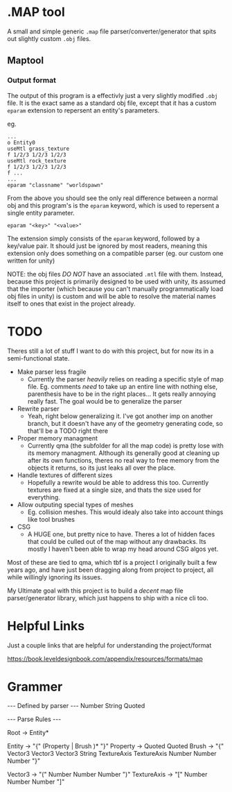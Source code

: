 # .MAP tool

A small and simple generic `.map` file parser/converter/generator that spits out slightly custom `.obj` files.

## Maptool

### Output format

The output of this program is a effectivly just a very slightly modified `.obj` file. It is the exact same as a standard obj file, except that
it has a custom `eparam` extension to repersent an entity's parameters.

eg.

```obj
...
o Entity0
useMtl grass_texture
f 1/2/3 1/2/3 1/2/3
useMtl rock_texture
f 1/2/3 1/2/3 1/2/3
f ...
...
eparam "classname" "worldspawn"
```

From the above you should see the only real difference between a normal obj and this program's is the `eparam` keyword, which is used
to repersent a single entity parameter.

```
eparam "<key>" "<value>"
```

The extension simply consists of the `eparam` keyword, followed by a key/value pair. It should just be ignored by most readers,
meaning this extension only does something on a compatible parser (eg. our custom one written for unity)

NOTE: the obj files *DO NOT* have an associated `.mtl` file with them. Instead, because this project is primarily designed to be
used with unity, its assumed that the importer (which because you can't manually programmatically load obj files in unity) is custom
and will be able to resolve the material names itself to ones that exist in the project already.

# TODO

Theres still a lot of stuff I want to do with this project, but for now its in a semi-functional state.

- Make parser less fragile
    - Currently the parser *heavily* relies on reading a specific style of map file. Eg.
    comments *need* to take up an entire line with nothing else, parenthesis have to be in the
    right places... It gets really annoying really fast. The goal would be to generalize the parser
- Rewrite parser
    - Yeah, right below generalizing it. I've got another imp on another branch, but
    it doesn't have any of the geometry generating code, so that'll be a TODO right there
- Proper memory managment
    - Currently qma (the subfolder for all the map code) is pretty lose with
    its memory managment. Although its generally good at cleaning up after its own functions, theres no real
    way to free memory from the objects it returns, so its just leaks all over the place.
- Handle textures of different sizes
    - Hopefully a rewrite would be able to address this too. Currently
    textures are fixed at a single size, and thats the size used for everything.
- Allow outputing special types of meshes
    - Eg. collision meshes. This would idealy also take into account
    things like tool brushes
- CSG
    - A HUGE one, but pretty nice to have. Theres a lot of hidden faces that could be culled out of the
    map without any drawbacks. Its mostly I haven't been able to wrap my head around CSG algos yet.

Most of these are tied to qma, which tbf is a project I originally built a few years ago, and have just been
dragging along from project to project, all while willingly ignoring its issues.

My Ultimate goal with this project is to build a *decent* map file parser/generator library, which just happens
to ship with a nice cli too.


# Helpful Links

Just a couple links that are helpful for understanding the project/format

https://book.leveldesignbook.com/appendix/resources/formats/map


# Grammer

--- Defined by parser ---
Number
String
Quoted

--- Parse Rules ---

Root -> Entity*

Entity -> "{" (Property | Brush )* "}"
Property -> Quoted Quoted
Brush -> "{" Vector3 Vector3 Vector3 String TextureAxis TextureAxis Number Number Number "}"

Vector3 -> "(" Number Number Number ")"
TextureAxis -> "[" Number Number Number "]"